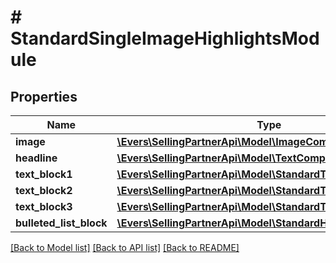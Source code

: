 # # StandardSingleImageHighlightsModule

## Properties

Name | Type | Description | Notes
------------ | ------------- | ------------- | -------------
**image** | [**\Evers\SellingPartnerApi\Model\ImageComponent**](ImageComponent.md) |  | [optional]
**headline** | [**\Evers\SellingPartnerApi\Model\TextComponent**](TextComponent.md) |  | [optional]
**text_block1** | [**\Evers\SellingPartnerApi\Model\StandardTextBlock**](StandardTextBlock.md) |  | [optional]
**text_block2** | [**\Evers\SellingPartnerApi\Model\StandardTextBlock**](StandardTextBlock.md) |  | [optional]
**text_block3** | [**\Evers\SellingPartnerApi\Model\StandardTextBlock**](StandardTextBlock.md) |  | [optional]
**bulleted_list_block** | [**\Evers\SellingPartnerApi\Model\StandardHeaderTextListBlock**](StandardHeaderTextListBlock.md) |  | [optional]

[[Back to Model list]](../../README.md#models) [[Back to API list]](../../README.md#endpoints) [[Back to README]](../../README.md)
